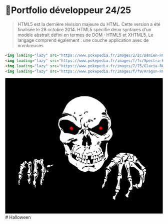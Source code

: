  # 🚀Portfolio développeur 24/25
 > HTML5 est la dernière révision majeure du HTML. Cette version a été finalisée le 28 octobre 2014. HTML5 spécifie deux syntaxes d'un modèle abstrait défini en termes de DOM : HTML5 et XHTML5. Le langage comprend également : une couche application avec de nombreuses 

 ```html
<img loading="lazy" src="https://www.pokepedia.fr/images/2/2c/Damien-ROSA.png" alt="Damien">
<img loading="lazy" src="https://www.pokepedia.fr/images/f/fc/Spectra-ROSA.png" alt="Spectra">
<img loading="lazy" src="https://www.pokepedia.fr/images/7/75/Glacia-ROSA.png" alt="Glacia">
<img loading="lazy" src="https://www.pokepedia.fr/images/f/f9/Aragon-ROSA.png" alt="Aragon">

```

 ![cover](./asset/halloween-1299194_1280.png)
#   H a l l o w e e n 
 
 